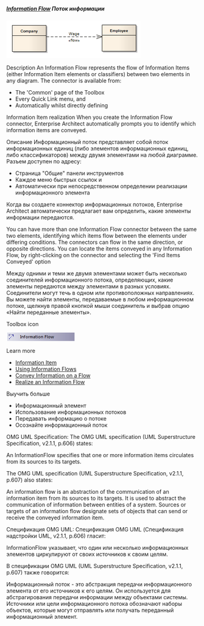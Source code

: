 ##### [Information Flow](https://sparxsystems.com/enterprise_architect_user_guide/15.1/model_domains/informationflow.html)  Поток информации

![](_src/informationflow.png)

Description
An Information Flow represents the flow of Information Items (either Information Item elements or classifiers) between two elements in any diagram. The connector is available from:

* The 'Common' page of the Toolbox
* Every Quick Link menu, and
* Automatically whilst directly defining

Information Item realization
When you create the Information Flow connector, Enterprise Architect automatically prompts you to identify which information items are conveyed.

Описание
Информационный поток представляет собой поток информационных единиц (либо элементов информационных единиц, либо классификаторов) между двумя элементами на любой диаграмме. Разъем доступен по адресу:

* Страница "Общие" панели инструментов
* Каждое меню быстрых ссылок и
* Автоматически при непосредственном определении реализации информационного элемента

Когда вы создаете коннектор информационных потоков, Enterprise Architect автоматически предлагает вам определить, какие элементы информации передаются.

You can have more than one Information Flow connector between the same two elements, identifying which items flow between the elements under differing conditions. The connectors can flow in the same direction, or opposite directions. You can locate the items conveyed in any Information Flow, by right-clicking on the connector and selecting the 'Find Items Conveyed' option

Между одними и теми же двумя элементами может быть несколько соединителей информационного потока, определяющих, какие элементы передаются между элементами в разных условиях. Соединители могут течь в одном или противоположных направлениях. Вы можете найти элементы, передаваемые в любом информационном потоке, щелкнув правой кнопкой мыши соединитель и выбрав опцию «Найти переданные элементы».

Toolbox icon

![](_src/c-informationflow.png)

Learn more
* [Information Item](https://sparxsystems.com/enterprise_architect_user_guide/15.1/model_domains/informationitem.html)
* [Using Information Flows](https://sparxsystems.com/enterprise_architect_user_guide/15.1/model_domains/using_information_flows.html)
* [Convey Information on a Flow](https://sparxsystems.com/enterprise_architect_user_guide/15.1/model_domains/informationitemsconvey.html)
* [Realize an Information Flow](https://sparxsystems.com/enterprise_architect_user_guide/15.1/model_domains/informationitemsrealized.html)

Выучить больше
* Информационный элемент
* Использование информационных потоков
* Передавать информацию о потоке
* Осознайте информационный поток

OMG UML Specification:
The OMG UML specification (UML Superstructure Specification, v2.1.1, p.606) states:

An InformationFlow specifies that one or more information items circulates from its sources to its targets.

The OMG UML specification (UML Superstructure Specification, v2.1.1, p.607) also states:

An information flow is an abstraction of the communication of an information item from its sources to its targets. It is used to abstract the communication of information between entities of a system. Sources or targets of an information flow designate sets of objects that can send or receive the conveyed information item.

Спецификация OMG UML:
Спецификация OMG UML (Спецификация надстройки UML, v2.1.1, p.606) гласит:

InformationFlow указывает, что один или несколько информационных элементов циркулируют от своих источников к своим целям.

В спецификации OMG UML (UML Superstructure Specification, v2.1.1, p.607) также говорится:

Информационный поток - это абстракция передачи информационного элемента от его источников к его целям. Он используется для абстрагирования передачи информации между объектами системы. Источники или цели информационного потока обозначают наборы объектов, которые могут отправлять или получать переданный информационный элемент.